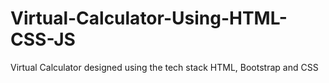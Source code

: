 # Virtual-Calculator-Using-HTML-CSS-JS
Virtual Calculator designed using the tech stack HTML, Bootstrap and CSS
